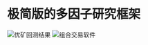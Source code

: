 # 极简版的多因子研究框架

![优矿回测结果](http://storage-uqer.datayes.com/570dfd77228e5b25442dd1d4/cef89406-b159-11eb-862b-0242ac140002)
![组合交易软件](http://storage-uqer.datayes.com/570dfd77228e5b25442dd1d4/bb67db86-b159-11eb-862b-0242ac140002)